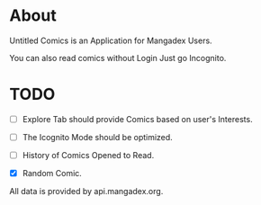 # About
Untitled Comics is an Application for Mangadex Users.

You can also read comics without Login Just go Incognito.

# TODO
- [ ] Explore Tab should provide Comics based on user's Interests.

- [ ] The Icognito Mode should be optimized.
- [ ] History of Comics Opened to Read.

- [X] Random Comic.

All data is provided by api.mangadex.org.
